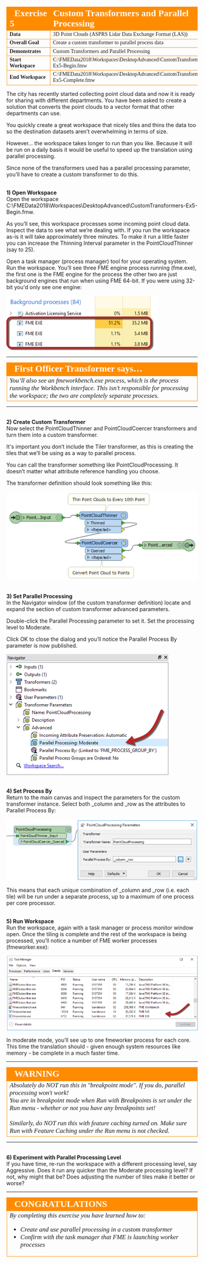 <!--Exercise Section-->


<table style="border-spacing: 0px;border-collapse: collapse;font-family:serif">
<tr>
<td style="vertical-align:middle;background-color:darkorange;border: 2px solid darkorange">
<i class="fa fa-cogs fa-lg fa-pull-left fa-fw" style="color:white;padding-right: 12px;vertical-align:text-top"></i>
<span style="color:white;font-size:x-large;font-weight: bold">Exercise 5</span>
</td>
<td style="border: 2px solid darkorange;background-color:darkorange;color:white">
<span style="color:white;font-size:x-large;font-weight: bold">Custom Transformers and Parallel Processing</span>
</td>
</tr>

<tr>
<td style="border: 1px solid darkorange; font-weight: bold">Data</td>
<td style="border: 1px solid darkorange">3D Point Clouds (ASPRS Lidar Data Exchange Format (LAS))</td>
</tr>

<tr>
<td style="border: 1px solid darkorange; font-weight: bold">Overall Goal</td>
<td style="border: 1px solid darkorange">Create a custom transformer to parallel process data</td>
</tr>

<tr>
<td style="border: 1px solid darkorange; font-weight: bold">Demonstrates</td>
<td style="border: 1px solid darkorange">Custom Transformers and Parallel Processing</td>
</tr>

<tr>
<td style="border: 1px solid darkorange; font-weight: bold">Start Workspace</td>
<td style="border: 1px solid darkorange">C:\FMEData2018\Workspaces\DesktopAdvanced\CustomTransformers-Ex5-Begin.fmw</td>
</tr>

<tr>
<td style="border: 1px solid darkorange; font-weight: bold">End Workspace</td>
<td style="border: 1px solid darkorange">C:\FMEData2018\Workspaces\DesktopAdvanced\CustomTransformers-Ex5-Complete.fmw</td>
</tr>

</table>

The city has recently started collecting point cloud data and now it is ready for sharing with different departments. You have been asked to create a solution that converts the point clouds to a vector format that other departments can use. 

You quickly create a great workspace that nicely tiles and thins the data too so the destination datasets aren’t overwhelming in terms of size.

However... the workspace takes longer to run than you like. Because it will be run on a daily basis it would be useful to speed up the translation using parallel processing.

Since none of the transformers used has a parallel processing parameter, you’ll have to create a custom transformer to do this.


<br>**1) Open Workspace**
<br>Open the workspace C:\FMEData2018\Workspaces\DesktopAdvanced\CustomTransformers-Ex5-Begin.fmw.

As you’ll see, this workspace processes some incoming point cloud data. Inspect the data to see what we’re dealing with. If you run the workspace as-is it will take approximately three minutes. To make it run a little faster you can increase the Thinning Interval parameter in the PointCloudThinner (say to 25).

Open a task manager (process manager) tool for your operating system. Run the workspace. You’ll see three FME engine process running (fme.exe), the first one is the FME engine for the process the other two are just background engines that run when using FME 64-bit. If you were using 32-bit you'd only see one engine:

![](./Images/Img5.236.Ex5.FMEProcessTaskManager.png)

---

<table style="border-spacing: 0px">
<tr>
<td style="vertical-align:middle;background-color:darkorange;border: 2px solid darkorange">
<i class="fa fa-quote-left fa-lg fa-pull-left fa-fw" style="color:white;padding-right: 12px;vertical-align:text-top"></i>
<span style="color:white;font-size:x-large;font-weight: bold;font-family:serif">First Officer Transformer says…</span>
</td>
</tr>

<tr>
<td style="border: 1px solid darkorange">
<span style="font-family:serif; font-style:italic; font-size:larger">
You’ll also see an fmeworkbench.exe process, which is the process running the Workbench interface. This isn’t responsible for processing the workspace; the two are completely separate processes.
</span>
</td>
</tr>
</table>

---

<br>**2) Create Custom Transformer**
<br>Now select the PointCloudThinner and PointCloudCoercer transformers and turn them into a custom transformer. 

It's important you don’t include the Tiler transformer, as this is creating the tiles that we’ll be using as a way to parallel process.

You can call the transformer something like PointCloudProcessing. It doesn’t matter what attribute reference handling you choose.

The transformer definition should look something like this:

![](./Images/Img5.237.Ex5.InitialCT.png)


<br>**3) Set Parallel Processing**
<br>In the Navigator window (of the custom transformer definition) locate and expand the section of custom transformer advanced parameters.

Double-click the Parallel Processing parameter to set it. Set the processing level to Moderate.

Click OK to close the dialog and you’ll notice the Parallel Process By parameter is now published.

![](./Images/Img5.238.Ex5.CTSetParallelProcessing.png)


<br>**4) Set Process By**
<br>Return to the main canvas and inspect the parameters for the custom transformer instance. Select both _column and _row as the attributes to Parallel Process By:

![](./Images/Img5.239.Ex5.CTParallelProcessingGroupBy.png)

This means that each unique combination of _column and _row (i.e. each tile) will be run under a separate process, up to a maximum of one process per core processor.


<br>**5) Run Workspace**
<br>Run the workspace, again with a task manager or process monitor window open. Once the tiling is complete and the rest of the workspace is being processed, you’ll notice a number of FME worker processes (fmeworker.exe):

![](./Images/Img5.240.Ex5.CTParallelProcessingWorkers.png)

In moderate mode, you’ll see up to one fmeworker process for each core. This time the translation should - given enough system resources like memory - be complete in a much faster time.

---

<!--Warning Section-->

<table style="border-spacing: 0px">
<tr>
<td style="vertical-align:middle;background-color:darkorange;border: 2px solid darkorange">
<i class="fa fa-exclamation-triangle fa-lg fa-pull-left fa-fw" style="color:white;padding-right: 12px;vertical-align:text-top"></i>
<span style="color:white;font-size:x-large;font-weight: bold;font-family:serif">WARNING</span>
</td>
</tr>

<tr>
<td style="border: 1px solid darkorange">
<span style="font-family:serif; font-style:italic; font-size:larger">
Absolutely do NOT run this in "breakpoint mode". If you do, parallel processing won't work!
<br>You are in breakpoint mode when Run with Breakpoints is set under the Run menu - whether or not you have any breakpoints set!
<br><br>Similarly, do NOT run this with feature caching turned on. Make sure Run with Feature Caching under the Run menu is not checked.
</span>
</td>
</tr>
</table>

---

<br>**6) Experiment with Parallel Processing Level**
<br>If you have time, re-run the workspace with a different processing level, say Aggressive. Does it run any quicker than the Moderate processing level? If not, why might that be? Does adjusting the number of tiles make it better or worse?

---

<!--Exercise Congratulations Section--> 

<table style="border-spacing: 0px">
<tr>
<td style="vertical-align:middle;background-color:darkorange;border: 2px solid darkorange">
<i class="fa fa-thumbs-o-up fa-lg fa-pull-left fa-fw" style="color:white;padding-right: 12px;vertical-align:text-top"></i>
<span style="color:white;font-size:x-large;font-weight: bold;font-family:serif">CONGRATULATIONS</span>
</td>
</tr>

<tr>
<td style="border: 1px solid darkorange">
<span style="font-family:serif; font-style:italic; font-size:larger">
By completing this exercise you have learned how to:
<ul><li>Create and use parallel processing in a custom transformer</li>
<li>Confirm with the task manager that FME is launching worker processes</li></ul>
</span>
</td>
</tr>
</table>

